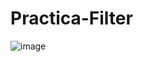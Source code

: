 # Practica-Filter

![image](https://github.com/Casadjes/Practica-Filter/assets/115717042/02d6ff43-c12b-4142-ba6d-d5f88a667d56)
